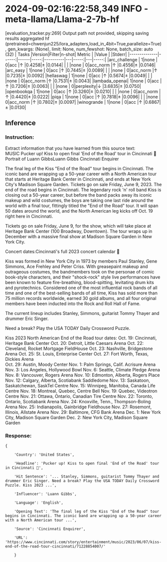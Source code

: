 # 2024-09-02:16:22:58,349 INFO - meta-llama/Llama-2-7b-hf
[evaluation_tracker.py:269] Output path not provided, skipping saving results aggregated
hf (pretrained=chwenjun225/lora_adapters,load_in_4bit=True,parallelize=True), gen_kwargs: (None), limit: None, num_fewshot: None, batch_size: auto (32)
|    Tasks     |Version|Filter|n-shot|  Metric  |   |Value |   |Stderr|
|--------------|------:|------|-----:|----------|---|-----:|---|-----:|
|arc_challenge |      1|none  |     0|acc       |↑  |0.4258|±  |0.0144|
|              |       |none  |     0|acc_norm  |↑  |0.4556|±  |0.0146|
|arc_easy      |      1|none  |     0|acc       |↑  |0.7445|±  |0.0089|
|              |       |none  |     0|acc_norm  |↑  |0.7235|±  |0.0092|
|hellaswag     |      1|none  |     0|acc       |↑  |0.5674|±  |0.0049|
|              |       |none  |     0|acc_norm  |↑  |0.7531|±  |0.0043|
|lambada_openai|      1|none  |     0|acc       |↑  |0.7206|±  |0.0063|
|              |       |none  |     0|perplexity|↓  |3.6835|±  |0.0750|
|openbookqa    |      1|none  |     0|acc       |↑  |0.3260|±  |0.0210|
|              |       |none  |     0|acc_norm  |↑  |0.4420|±  |0.0222|
|piqa          |      1|none  |     0|acc       |↑  |0.7818|±  |0.0096|
|              |       |none  |     0|acc_norm  |↑  |0.7802|±  |0.0097|
|winogrande    |      1|none  |     0|acc       |↑  |0.6867|±  |0.0130|

## Inference
### Instruction: 
Extract information that you have learned from this source text:  
MUSIC
Pucker up! Kiss to open final 'End of the Road' tour in Cincinnati 💋
Portrait of Luann GibbsLuann Gibbs
Cincinnati Enquirer

The final leg of the Kiss "End of the Road" tour begins in Cincinnati. The iconic band are wrapping up a 50-year career with a North American tour that starts at Heritage Bank Center in Cincinnati, and ends at New York City's Madison Square Garden. Tickets go on sale Friday, June 9, 2023.
The end of the road begins in Cincinnati. The legendary rock 'n' roll band Kiss is closing out a 50-year career, but before the band packs away its iconic makeup and wild costumes, the boys are taking one last ride around the world with a final tour, fittingly titled the "End of the Road" tour. It will span 50 dates around the world, and the North American leg kicks off Oct. 19 right here in Cincinnati.

Tickets go on sale Friday, June 9, for the show, which will take place at Heritage Bank Center (100 Broadway, Downtown). The tour wraps up in December with a massive final show at Madison Square Garden in New York City.

Concert dates:Cincinnati's full 2023 concert calendar 🎵

Kiss was formed in New York City in 1973 by members Paul Stanley, Gene Simmons, Ace Frehley and Peter Criss. With greasepaint makeup and outrageous costumes, the bandmembers took on the personae of comic book-style characters, and their "shock-rock" style live performances have been known to feature fire-breathing, blood-spitting, levitating drum kits and pyrotechnics. Considered one of the most influential rock bands of all time and one of the best-selling bands of all time, Kiss has sold more than 75 million records worldwide, earned 30 gold albums, and all four original members have been inducted into the Rock and Roll Hall of Fame.

The current lineup includes Stanley, Simmons, guitarist Tommy Thayer and drummer Eric Singer.

Need a break? Play the USA TODAY Daily Crossword Puzzle.

Kiss 2023 North American End of the Road tour dates:
Oct. 19: Cincinnati, Heritage Bank Center
Oct. 20: Detroit, Little Caesars Arena
Oct. 22: Cleveland, Rocket Mortgage FieldHouse
Oct. 23: Nashville, Bridgestone Arena
Oct. 25: St. Louis, Enterprise Center
Oct. 27: Fort Worth, Texas, Dickies Arena           
Oct. 29: Austin, Moody Center
Nov. 1: Palm Springs, Calif. Acrisure Arena
Nov. 3: Los Angeles, Hollywood Bowl
Nov. 6: Seattle, Climate Pledge Arena
Nov. 8: Vancouver, Rogers Arena
Nov. 10: Edmonton, Alberta, Rogers Place
Nov. 12: Calgary, Alberta, Scotiabank Saddledome
Nov. 13: Saskatoon, Saskatchewan, SaskTel Centre
Nov. 15: Winnipeg, Manitoba, Canada Life Centre
Nov. 18: Montreal, Quebec, Centre Bell
Nov. 19: Quebec, Videotron Centre
Nov. 21: Ottawa, Ontario, Canadian Tire Centre
Nov. 22: Toronto, Ontario, Scotiabank Arena
Nov. 24: Knoxville, Tenn., Thompson-Boling Arena
Nov. 25: Indianapolis, Gainbridge Fieldhouse
Nov. 27: Rosemont, Illinois, Allstate Arena
Nov. 29: Baltimore, CFG Bank Arena
Dec. 1: New York City, Madison Square Garden
Dec. 2: New York City, Madison Square Garden

### Response:
```
{

    'Country': 'United States', 

    'Headline': 'Pucker up! Kiss to open final 'End of the Road' tour in Cincinnati 💋', 

    'Hit Sentence': '... Stanley, Simmons, guitarist Tommy Thayer and drummer Eric Singer. Need a break? Play the USA TODAY Daily Crossword Puzzle. Kiss 2023 ...', 

    'Influencer': 'Luann Gibbs', 

    'Language': 'English', 

    'Opening Text': 'The final leg of the Kiss "End of the Road" tour begins in Cincinnati. The iconic band are wrapping up a 50-year career with a North American tour ...', 

    'Source': 'Cincinnati Enquirer', 
    
    'URL': 'https://www.cincinnati.com/story/entertainment/music/2023/06/07/kiss-end-of-the-road-tour-cincinnati/71228854007/'
    
    }
```
</s>

</mark>



















































<!-- 
# SynerGPUs - Optimize and combine vram of multiple GPUs 

陳文俊 - National Kaohsiung University of Science and Technology

This project provides scripts and tools to finetune large language models (LLMs) using multiple GPUs. The project leverages techniques such as Fully Sharded Data Parallel (FSDP) and Quantized Low-Rank Adaptation (QLoRA) to efficiently train models on large datasets.

## Features

- **Multi-GPU Training**: Utilize multiple GPUs to speed up the training process.
- **FSDP**: Fully Sharded Data Parallelism to optimize memory usage.
- **QLoRA**: Quantized Low-Rank Adaptation for efficient model finetuning.
- **Gradient Checkpointing**: Save memory by checkpointing intermediate activations.
- **CPU Offloading**: Offload computations to CPU to further optimize GPU memory usage.

## Installation

1. Clone the repository:
    ```sh
    git clone https://github.com/yourusername/your-repo-name.git
    cd your-repo-name
    ```
    
2. Create and activate a conda environment:
    ```sh
    conda create -n fsdp_qlora_env python=3.10
    conda activate fsdp_qlora_env
    ```

3. Install the required dependencies:
    ```sh
    pip install -r requirements.txt
    ```

## Usage

To finetune a model using the provided scripts, run the following command:

```sh
python ./Codes/FSDP_QLORA/train.py 
--model_name meta-llama/Llama-2-7b-hf 
--batch_size 2 
--context_length 128 
--precision bf16 
--train_type qlora 
--use_gradient_checkpointing true 
--use_cpu_offload true 
--dataset alpaca_sample 
--reentrant_checkpointing true 
--save_model True 
--output_dir ./Results
``` -->
